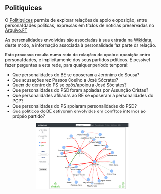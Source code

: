 ## Politiquices

O [Politiquices](http://www.politiquices.pt]) permite de explorar relações de apoio e 
oposição, entre personalidades políticas, expressas em títulos de notícias preservadas no [Arquivo.PT](https://arquivo.pt])

As personalidades envolvidas são associadas à sua entrada na [Wikidata](https://www.wikidata.org/), 
deste modo, a informação associada à personalidade faz parte da relação.

Este processo resulta numa rede de relações de apoio e oposição entre personalidades, e implicitamente 
dos seus partidos políticos. É possível fazer perguntas a esta rede, para qualquer período temporal:

- Que personalidades do BE se oposeram a Jerónimo de Sousa?
- Que acusações fez Passos Coelho a José Sócrates?
- Quem de dentro do PS se opôs/apoiou a José Sócrates?
- Que personalidades do PSD foram apoiadas por Assunção Cristas?
- Que personalidades afiliadas ao BE se oposeram a personalidades do PCP?
- Que personalidades do PS apoiaram personalidades do PSD?
- Que políticos do BE estiveram envolvidos em conflitos internos ao próprio partido?

<p align="center">
  <img src=politiquices.png width=60%>
</p>
